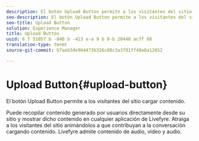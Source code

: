 ```yaml
---
description: El botón Upload Button permite a los visitantes del sitio cargar contenido.
seo-description: El botón Upload Button permite a los visitantes del sitio cargar contenido.
seo-title: Upload Button
solution: Experience Manager
title: Upload Button
uuid: 6 f 51057 b -040 b -413 e-a 9 b 0-b 20440 acff 08
translation-type: tm+mt
source-git-commit: 67aeb3de964473b326c88c3a3f81ff48a6a12652

---
```



# Upload Button{#upload-button}

El botón Upload Button permite a los visitantes del sitio cargar contenido.

Puede recopilar contenido generado por usuarios directamente desde su sitio y mostrar dicho contenido en cualquier aplicación de Livefyre. Atraiga a los visitantes del sitio animándolos a que contribuyan a la conversación cargando contenido. Livefyre admite contenido de audio, vídeo y audio.
